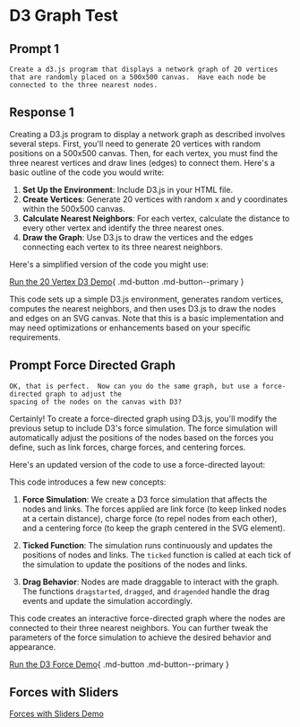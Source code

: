 # D3 Graph Test

## Prompt 1

```linenums="0"
Create a d3.js program that displays a network graph of 20 vertices that are randomly placed on a 500x500 canvas.  Have each node be connected to the three nearest nodes.
```

## Response 1

Creating a D3.js program to display a network graph as described involves several steps. First, you'll need to generate 20 vertices with random positions on a 500x500 canvas. Then, for each vertex, you must find the three nearest vertices and draw lines (edges) to connect them. Here's a basic outline of the code you would write:

1.  **Set Up the Environment**: Include D3.js in your HTML file.
2.  **Create Vertices**: Generate 20 vertices with random x and y coordinates within the 500x500 canvas.
3.  **Calculate Nearest Neighbors**: For each vertex, calculate the distance to every other vertex and identify the three nearest ones.
4.  **Draw the Graph**: Use D3.js to draw the vertices and the edges connecting each vertex to its three nearest neighbors.

Here's a simplified version of the code you might use:

[Run the 20 Vertex D3 Demo](./d3.html){ .md-button .md-button--primary }

This code sets up a simple D3.js environment, generates random vertices, computes the nearest neighbors, and then uses D3.js to draw the nodes and edges on an SVG canvas. Note that this is a basic implementation and may need optimizations or enhancements based on your specific requirements.

## Prompt Force Directed Graph

```linenums="0"
OK, that is perfect.  Now can you do the same graph, but use a force-directed graph to adjust the 
spacing of the nodes on the canvas with D3?
```

Certainly! To create a force-directed graph using D3.js, you'll modify the previous setup to include D3's force simulation. The force simulation will automatically adjust the positions of the nodes based on the forces you define, such as link forces, charge forces, and centering forces.

Here's an updated version of the code to use a force-directed layout:

This code introduces a few new concepts:

1.  **Force Simulation**: We create a D3 force simulation that affects the nodes and links. The forces applied are link force (to keep linked nodes at a certain distance), charge force (to repel nodes from each other), and a centering force (to keep the graph centered in the SVG element).

2.  **Ticked Function**: The simulation runs continuously and updates the positions of nodes and links. The `ticked` function is called at each tick of the simulation to update the positions of the nodes and links.

3.  **Drag Behavior**: Nodes are made draggable to interact with the graph. The functions `dragstarted`, `dragged`, and `dragended` handle the drag events and update the simulation accordingly.

This code creates an interactive force-directed graph where the nodes are connected to their three nearest neighbors. You can further tweak the parameters of the force simulation to achieve the desired behavior and appearance.

[Run the D3 Force Demo](./d3-force.html){ .md-button .md-button--primary }

## Forces with Sliders

[Forces with Sliders Demo](d3-force-sliders.html)